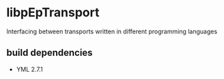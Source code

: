 # libpEpTransport

Interfacing between transports written in different programming languages

## build dependencies

- YML 2.7.1

